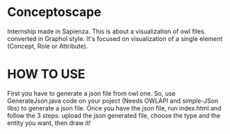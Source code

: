 # Conceptoscape
Internship made in Sapienza. This is about a visualization of owl files converted in Graphol style.
It's focused on visualization of a single element (Concept, Role or Attribute).


# HOW TO USE
First you have to generate a json file from owl one. So, use GenerateJson.java code on your poject (Needs OWLAPI and simple-JSon libs) to generate a json file. 
Once you have the json file, run index.html and follow the 3 steps: upload the json generated file, choose the type and the entity you want, then draw it!
